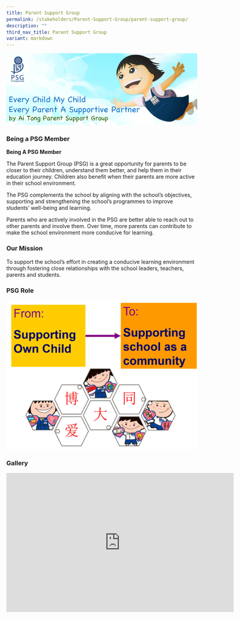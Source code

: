 ```yaml
---
title: Parent Support Group
permalink: /stakeholders/Parent-Support-Group/parent-support-group/
description: ""
third_nav_title: Parent Support Group
variant: markdown
---
```


![](/images/PSG%20Banner.jpeg)
### Being a PSG Member

**Being A PSG Member**

The Parent Support Group (PSG) is a great opportunity for parents to be closer to their children, understand them better, and help them in their education journey. Children also benefit when their parents are more active in their school environment.

The PSG complements the school by aligning with the school’s objectives, supporting and strengthening the school’s programmes to improve students’ well-being and learning.

Parents who are actively involved in the PSG are better able to reach out to other parents and involve them. Over time, more parents can contribute to make the school environment more conducive for learning.

### Our Mission

To support the school’s effort in creating a conducive learning environment through fostering close relationships with the school leaders, teachers, parents and students.

### PSG Role

![](/images/psg1.jpeg)


### Gallery

<center><iframe allowfullscreen="true" height="366" width="600" frameborder="0" src="https://docs.google.com/presentation/d/e/2PACX-1vRe6_FswmCE5GsOYwMsspjp4glw3uH8COTlQfTLG5xi_nXnBuTMZPG-EaQn_Ar7JiMDS1N73w8_Mg3y/embed?start=false&amp;loop=true&amp;delayms=3000"></iframe></center>
